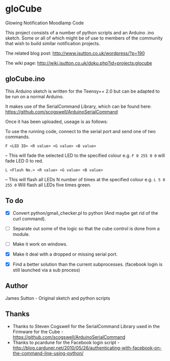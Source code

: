 gloCube
=======

Glowing Notification Moodlamp Code

This project consists of a number of python scripts and an Arduino .ino
sketch. Some or all of which might be of use to members of the community that wish
to build similar notification projects.

The related blog post: http://www.jsutton.co.uk/wordpress/?p=190

The wiki page: http://wiki.jsutton.co.uk/doku.php?id=projects:glocube

gloCube.ino
-----------
This Arduino sketch is written for the Teensy++ 2.0 but can be adapted to be
run on a normal Arduino.

It makes use of the SerialCommand Library, which can be found here: https://github.com/scogswell/ArduinoSerialCommand

Once it has been uploaded, useage is as follows:

To use the running code, connect to the serial port and send one of two commands.

```F <LED ID> <R value> <G value> <B value>```

 – This will fade the selected LED to the specified colour e.g. ```F 0 255 0 0``` will fade LED 0 to red.
 
 
```L <Flash No.> <R value> <G value> <B value>```

 – This will flash all LEDs N number of times at the specified colour e.g. ```L 5 0 255 0``` Will flash all LEDs five times green.

To do
-----
- [x] Convert python/gmail_checker.pl to python (And maybe get rid of the curl command).
- [ ] Separate out some of the logic so that the cube control is done from a module.
- [ ] Make it work on windows.
- [x] Make it deal with a dropped or missing serial port.
- [x] Find a better solution than the current subprocesses. (facebook login is still launched via a sub process)


Author
------

James Sutton - Original sketch and python scripts



Thanks
------

* Thanks to Steven Cogswell for the SerialCommand Library used in the Firmware for the Cube -  https://github.com/scogswell/ArduinoSerialCommand
* Thanks to pcardune for the Facebook login script - http://blog.carduner.net/2010/05/26/authenticating-with-facebook-on-the-command-line-using-python/
